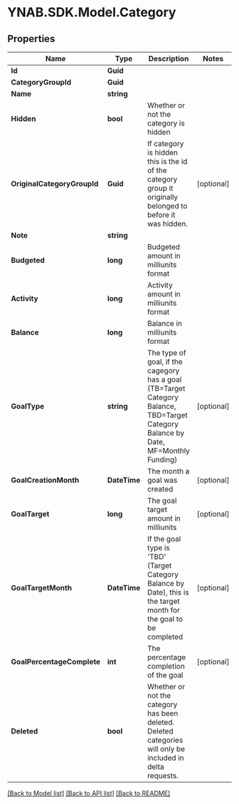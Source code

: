 # YNAB.SDK.Model.Category
## Properties

Name | Type | Description | Notes
------------ | ------------- | ------------- | -------------
**Id** | **Guid** |  | 
**CategoryGroupId** | **Guid** |  | 
**Name** | **string** |  | 
**Hidden** | **bool** | Whether or not the category is hidden | 
**OriginalCategoryGroupId** | **Guid** | If category is hidden this is the id of the category group it originally belonged to before it was hidden. | [optional] 
**Note** | **string** |  | 
**Budgeted** | **long** | Budgeted amount in milliunits format | 
**Activity** | **long** | Activity amount in milliunits format | 
**Balance** | **long** | Balance in milliunits format | 
**GoalType** | **string** | The type of goal, if the cagegory has a goal (TB&#x3D;Target Category Balance, TBD&#x3D;Target Category Balance by Date, MF&#x3D;Monthly Funding) | [optional] 
**GoalCreationMonth** | **DateTime** | The month a goal was created | [optional] 
**GoalTarget** | **long** | The goal target amount in milliunits | [optional] 
**GoalTargetMonth** | **DateTime** | If the goal type is &#39;TBD&#39; (Target Category Balance by Date), this is the target month for the goal to be completed | [optional] 
**GoalPercentageComplete** | **int** | The percentage completion of the goal | [optional] 
**Deleted** | **bool** | Whether or not the category has been deleted.  Deleted categories will only be included in delta requests. | 

[[Back to Model list]](../README.md#documentation-for-models) [[Back to API list]](../README.md#documentation-for-api-endpoints) [[Back to README]](../README.md)

